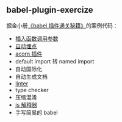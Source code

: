 ## babel-plugin-exercize

掘金小册[《babel 插件通关秘籍》](https://sourl.co/ijmTn3)的案例代码：

- [插入函数调用参数](./exercize-parameters-insert/src)
- [自动埋点](./exercize-auto-track/src)
- [acorn 插件](./exercize-acorn-plugin-guang-keyword/src)
- default import 转 named import
- 自动国际化
- 自动生成文档
- [linter](./exercize-linter/src)
- type checker
- 压缩混淆
- [js 解释器](./exercize-js-interpreter/src)
- 手写简易的 babel
